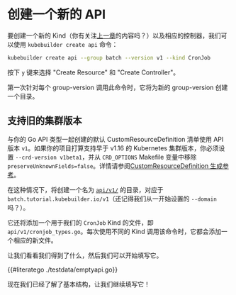 # 创建一个新的 API

要创建一个新的 Kind（你有关注[上一章](./gvks.md#kinds-and-resources)的内容吗？）以及相应的控制器，我们可以使用 `kubebuilder create api` 命令：

```bash
kubebuilder create api --group batch --version v1 --kind CronJob
```

按下 `y` 键来选择 "Create Resource" 和 "Create Controller"。

第一次针对每个 group-version 调用此命令时，它将为新的 group-version 创建一个目录。

<aside class="note">

<h1>支持旧的集群版本</h1>

与你的 Go API 类型一起创建的默认 CustomResourceDefinition 清单使用 API 版本 `v1`。如果你的项目打算支持早于 v1.16 的 Kubernetes 集群版本，你必须设置 `--crd-version v1beta1`，并从 `CRD_OPTIONS` Makefile 变量中移除 `preserveUnknownFields=false`。详情请参阅[CustomResourceDefinition 生成参考][crd-reference]。

[crd-reference]: /reference/generating-crd.md#supporting-older-cluster-versions

</aside>

在这种情况下，将创建一个名为 [`api/v1/`](https://sigs.k8s.io/kubebuilder/docs/book/src/cronjob-tutorial/testdata/project/api/v1) 的目录，对应于 `batch.tutorial.kubebuilder.io/v1`（还记得我们从一开始设置的 `--domain` 吗？）。

它还将添加一个用于我们的 `CronJob` Kind 的文件，即 `api/v1/cronjob_types.go`。每次使用不同的 Kind 调用该命令时，它都会添加一个相应的新文件。

让我们看看我们得到了什么，然后我们可以开始填写它。

{{#literatego ./testdata/emptyapi.go}}

现在我们已经了解了基本结构，让我们继续填写它！